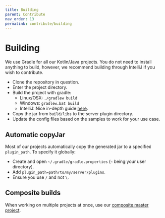 ```yaml
---
title: Building
parent: Contribute
nav_order: 13
permalink: contribute/building
---
```


# Building

We use Gradle for all our Kotlin/Java projects. You do not need to install anything to build, however, we recommend building through IntelliJ if you wish to contribute.

- Clone the repository in question.
- Enter the project directory.
- Build the project with gradle:
    * Linux/OSX: `./gradlew build`
    * Windows: `gradlew.bat build`
    * IntelliJ: Nice in-depth guide [here](https://www.jetbrains.com/help/idea/getting-started-with-gradle.html).
- Copy the jar from `build/libs` to the server plugin directory.
- Update the config files based on the samples to work for your use case.

## Automatic copyJar

Most of our projects automatically copy the generated jar to a specified `plugin_path`. To specify it globally:

- Create and open `~/.gradle/gradle.properties` (`~` being your user directory).
- Add `plugin_path=path/to/my/server/plugins`.
- Ensure you use `/` and not `\`.

## Composite builds

When working on multiple projects at once, use our [composite master project](https://github.com/MineInAbyss/CompositeMegaproject9000).

